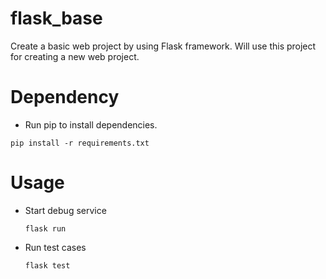# flask_base
Create a basic web project by using Flask framework. Will use this project for creating a new web project.

# Dependency
* Run pip to install dependencies.
```
pip install -r requirements.txt
```

# Usage
* Start debug service
  ```
  flask run
  ```
* Run test cases
  ```
  flask test
  ```
